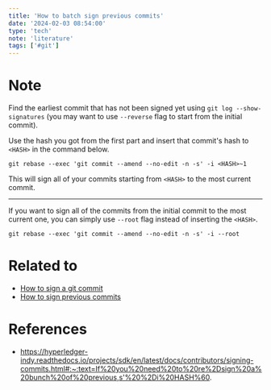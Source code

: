 ```yaml
---
title: 'How to batch sign previous commits'
date: '2024-02-03 08:54:00'
type: 'tech'
note: 'literature'
tags: ['#git']
---
```


# Note

Find the earliest commit that has not been signed yet using `git log --show-signatures` (you may want to use `--reverse` flag to start from the initial commit).

Use the hash you got from the first part and insert that commit's hash to `<HASH>` in the command below.

```shell
git rebase --exec 'git commit --amend --no-edit -n -s' -i <HASH>~1
```

This will sign all of your commits starting from `<HASH>` to the most current commit.

---

If you want to sign all of the commits from the initial commit to the most current one, you can simply use `--root` flag instead of inserting the `<HASH>`.

```shell
git rebase --exec 'git commit --amend --no-edit -n -s' -i --root
```

# Related to

- [How to sign a git commit](./2402021830)
- [How to sign previous commits](./2402030556)

# References

- https://hyperledger-indy.readthedocs.io/projects/sdk/en/latest/docs/contributors/signing-commits.html#:~:text=If%20you%20need%20to%20re%2Dsign%20a%20bunch%20of%20previous,s'%20%2Di%20HASH%60.
